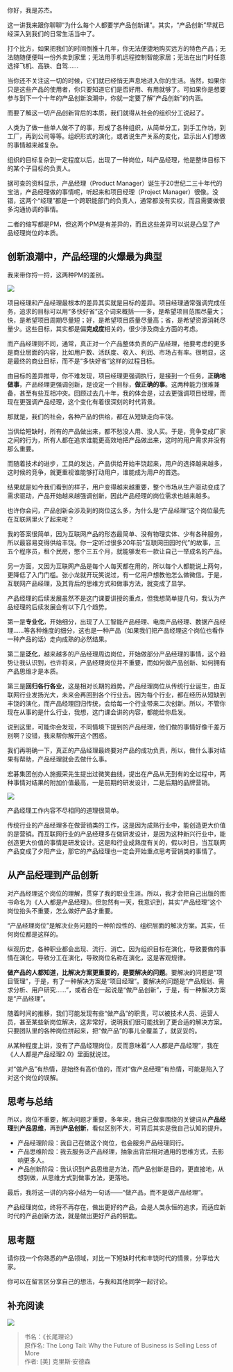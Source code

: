 你好，我是苏杰。

这一讲我来跟你聊聊“为什么每个人都要学产品创新课”。其实，“产品创新”早就已经深入到我们的日常生活当中了。

打个比方，如果把我们的时间倒推十几年，你无法便捷地购买远方的特色产品；无法随随便便叫一份外卖到家里；无法用手机远程控制智能家居；无法在出门时任意选择飞机、高铁、自驾……

当你还不关注这一切的时候，它们就已经悄无声息地进入你的生活。当然，如果你只是这些产品的使用者，你只要知道它们是否好用、有用就够了。可如果你是想要参与到下一个十年的产品创新浪潮中，你就一定要了解“产品创新”的内涵。

而要了解这一切产品创新背后的本质，我们就得从社会的组织分工说起了。

人类为了做一些单人做不了的事，形成了各种组织，从简单分工，到手工作坊，到工厂，再到公司等等。组织形式的演化，或者说生产关系的变化，显示出人们想做的事情越来越复杂。

组织的目标复杂到一定程度以后，出现了一种岗位，叫产品经理，他是整体目标下的某个子目标的负责人。

据可查的资料显示，产品经理（Product Manager）诞生于20世纪二三十年代的宝洁，产品经理做的事情呢，听起来和项目经理（Project Manager）很像。没错，这两个“经理”都是一个跨职能部门的负责人，通常都没有实权，而且需要做很多沟通协调的事情。

二者的缩写都是PM，但这两个PM是有差异的，而且这些差异可以说是凸显了产品经理岗位的本质。

## 创新浪潮中，产品经理的火爆最为典型

我来带你捋一捋，这两种PM的差别。

![](https://static001.geekbang.org/resource/image/31/0b/31143a8b928049ca4c9eafdf52caa30b.jpg?wh=2550%2A1404)

项目经理和产品经理最根本的差异其实就是目标的差异。项目经理通常强调完成任务，追求的目标可以用“多快好省”这个词来概括——多，是希望项目范围尽量大；快，是希望项目周期尽量短；好，是希望项目质量尽量高；省，是希望资源消耗尽量少。这些目标，其实都是偏**完成度**相关的，很少涉及商业方面的考虑。

而产品经理则不同，通常，真正对一个产品整体负责的产品经理，他要考虑的更多是商业层面的内容，比如用户数、活跃度、收入、利润、市场占有率。很明显，这是最终的商业目标，而不是“多快好省”这样的过程目标。

由目标的差异推导，你不难发现，项目经理更强调执行，是接到一个任务，**正确地做事**，产品经理更强调创新，是设定一个目标，**做正确的事**。这两种能力很难兼备，甚至有些互相冲突。回顾过去几十年，我的体会是，过去更强调项目经理，而现在更强调产品经理，这个变化有着很深刻的时代背景。

那就是，我们的社会，各种产品的供给，都在从短缺走向丰饶。

当供给短缺时，所有的产品做出来，都不愁没人用、没人买。于是，竞争变成厂家之间的行为，所有人都在追求谁能更高效地把产品做出来，这时的用户需求并没有那么重要。

而随着技术的进步，工具的发达，产品供给开始丰饶起来，用户的选择越来越多，这时候的竞争，就更重视谁能够打动用户，谁能成为用户的首选。

结果就是如今我们看到的样子，用户变得越来越重要，整个市场从生产驱动变成了需求驱动，产品开始越来越强调创新，因此产品经理的岗位需求也越来越多。

也许你会问，产品创新会涉及到的岗位这么多，为什么是“产品经理”这个岗位最先在互联网里火了起来呢？

我的答案很简单，因为互联网产品的形态最简单、没有物理实体、少有各种服务，所以最容易变得供给丰饶。你一定听过很多20年前“互联网田园时代”的故事，三五个程序员，租个民房，憋个三五个月，就能够发布一款让自己一举成名的产品。

另一方面，又因为互联网产品是每个人每天都在用的，所以每个人都能说上两句，更降低了入门门槛。张小龙就开玩笑说过，有一亿用户想教他怎么做微信。于是，互联网产品经理，及其背后的思维方式和做事方法，就变成了显学。

产品经理的后续发展虽然不是这门课要讲授的重点，但我想简单提几句，我认为产品经理的后续发展会有以下几个趋势。

第一是**专业化**，开始细分，出现了人工智能产品经理、电商产品经理、数据产品经理……等各种维度的细分，这也是一种产品（如果我们把产品经理这个岗位也看作一种产品的话）走向成熟的必然结果。

第二是**泛化**，越来越多的产品经理周边岗位，开始做部分产品经理的事情，这个趋势让我认识到，也许将来，产品经理岗位并不重要，而如何做产品创新、如何拥有产品思维才是本质。

第三是**回归各行各业**，这是相对长期的趋势。产品经理岗位从传统行业诞生，由互联网行业发扬光大，未来会再回到各个行业去。因为每个行业，都在经历从短缺到丰饶的演化，而产品经理回归传统，会给每一个行业带来二次创新。所以，不管你现在从事的是什么行业，我想，这门课会讲的内容，都能给你启发。

说到这里，可能你会发现，不同情境下提到的产品经理，他们做的事情好像千差万别啊？没错，我来帮你解开这个困惑。

我们再明确一下，真正的产品经理最终要对产品的成功负责，所以，做什么事对结果有帮助，产品经理就会去做什么事。

宏碁集团创办人施振荣先生提出过微笑曲线，提出在产品从无到有的全过程中，两种事情对结果的附加价值最高，一是前期的研发设计，二是后期的品牌营销。

![](https://static001.geekbang.org/resource/image/de/fb/dee8a3a88394e93497f8f28c9cbc3ffb.png?wh=1920%2A1056)

产品经理工作内容不尽相同的道理很简单。

传统行业的产品经理多在做营销类的工作，这是因为成熟行业中，能创造更大价值的是营销。而互联网行业的产品经理多在做研发设计，是因为这种新兴行业中，能创造更大价值的事情是研发设计。这是和行业成熟度有关的，假以时日，当互联网产品变成了夕阳产业，那它的产品经理也一定会开始重点思考营销类的事情了。

## 从产品经理到产品创新

对产品经理这个岗位的理解，贯穿了我的职业生涯。所以，我才会把自己出版的图书命名为《人人都是产品经理》。但忽然有一天，我意识到，其实“产品经理”这个岗位抬头不重要，怎么做好产品才重要。

“产品经理岗位”是解决业务问题的一种阶段性的、组织层面的解决方案。其实，任何岗位都是这样的。

纵观历史，各种职业都会出现、流行、消亡。因为组织目标在演化，导致要做的事情在演化，导致分工在演化，导致岗位名称在演化，这是客观规律。

**做产品的人都知道，比解决方案更重要的，是要解决的问题**。要解决的问题是“项目管理”，于是，有了一种解决方案是“项目经理”。要解决的问题是“产品规划、需求分析、用户研究……”，或者合在一起说是“做产品创新”，于是，有一种解决方案是“产品经理”。

随着时间的推移，我们可能发现有些“做产品”的职责，可以被技术人员、运营人员，甚至某些新岗位解决，这非常好，说明我们很可能找到了更合适的解决方案。只要团队里的各种岗位拼起来，把“做产品”的事儿全覆盖了，就妥妥的。

从某种程度上讲，没有了产品经理岗位，反而意味着“人人都是产品经理”，我在《人人都是产品经理2.0》里面就说过。

对“做产品”有热情，是始终有高价值的，而对“做产品经理”有热情，可能是陷入了对这个岗位的误解。

## 思考与总结

所以，岗位不重要，解决问题才重要，多年来，我自己做事围绕的关键词从**产品经理**到**产品思维**，再到**产品创新**，看似区别不大，可背后其实是我自己认知的提升。

- 产品经理阶段：我自己在做这个岗位，也会服务产品经理同行。
- 产品思维阶段：我去服务泛产品经理，抽象出背后相对通用的思维方式，去影响更多人。
- 产品创新阶段：我认识到产品思维是方法，而产品创新是目的，更直接地，从想到做，从思维方式到做事方法，更落地。

最后，我将这一讲的内容小结为一句话——“做产品，而不是做产品经理”。

产品经理岗位，终将不再存在，做出更好的产品，会是人类永恒的追求，而适应新时代的产品创新方法，就是做出更好产品的钥匙。

## 思考题

请你找一个你熟悉的产品领域，对比一下短缺时代和丰饶时代的情景，分享给大家。

你可以在留言区分享自己的想法，与我和其他同学一起讨论。

## 补充阅读

![](https://static001.geekbang.org/resource/image/fd/84/fd1b90d1b343b56df5052b5e4f33be84.png?wh=2558%2A1414)

> 书名：《长尾理论》  
> 原作名: The Long Tail: Why the Future of Business is Selling Less of More  
> 作者: \[美] 克里斯·安德森
